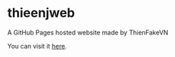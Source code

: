 # thieenjweb
A GitHub Pages hosted website made by ThienFakeVN

You can visit it [here](https://thienfakevn.github.io/thieenjweb/).
